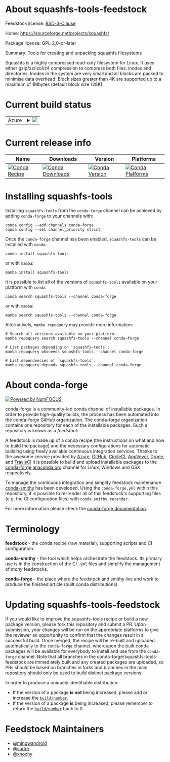 About squashfs-tools-feedstock
==============================

Feedstock license: [BSD-3-Clause](https://github.com/conda-forge/squashfs-tools-feedstock/blob/main/LICENSE.txt)

Home: https://sourceforge.net/projects/squashfs/

Package license: GPL-2.0-or-later

Summary: Tools for creating and unpacking squashfs filesystems

Squashfs is a highly compressed read-only filesystem for Linux.
It uses either gzip/xz/lzo/lz4 compression to compress both files, inodes
and directories.  Inodes in the system are very small and all blocks are
packed to minimise data overhead. Block sizes greater than 4K are supported
up to a maximum of 1Mbytes (default block size 128K).


Current build status
====================


<table>
    
  <tr>
    <td>Azure</td>
    <td>
      <details>
        <summary>
          <a href="https://dev.azure.com/conda-forge/feedstock-builds/_build/latest?definitionId=2297&branchName=main">
            <img src="https://dev.azure.com/conda-forge/feedstock-builds/_apis/build/status/squashfs-tools-feedstock?branchName=main">
          </a>
        </summary>
        <table>
          <thead><tr><th>Variant</th><th>Status</th></tr></thead>
          <tbody><tr>
              <td>linux_64</td>
              <td>
                <a href="https://dev.azure.com/conda-forge/feedstock-builds/_build/latest?definitionId=2297&branchName=main">
                  <img src="https://dev.azure.com/conda-forge/feedstock-builds/_apis/build/status/squashfs-tools-feedstock?branchName=main&jobName=linux&configuration=linux%20linux_64_" alt="variant">
                </a>
              </td>
            </tr><tr>
              <td>linux_aarch64</td>
              <td>
                <a href="https://dev.azure.com/conda-forge/feedstock-builds/_build/latest?definitionId=2297&branchName=main">
                  <img src="https://dev.azure.com/conda-forge/feedstock-builds/_apis/build/status/squashfs-tools-feedstock?branchName=main&jobName=linux&configuration=linux%20linux_aarch64_" alt="variant">
                </a>
              </td>
            </tr><tr>
              <td>linux_ppc64le</td>
              <td>
                <a href="https://dev.azure.com/conda-forge/feedstock-builds/_build/latest?definitionId=2297&branchName=main">
                  <img src="https://dev.azure.com/conda-forge/feedstock-builds/_apis/build/status/squashfs-tools-feedstock?branchName=main&jobName=linux&configuration=linux%20linux_ppc64le_" alt="variant">
                </a>
              </td>
            </tr><tr>
              <td>osx_64</td>
              <td>
                <a href="https://dev.azure.com/conda-forge/feedstock-builds/_build/latest?definitionId=2297&branchName=main">
                  <img src="https://dev.azure.com/conda-forge/feedstock-builds/_apis/build/status/squashfs-tools-feedstock?branchName=main&jobName=osx&configuration=osx%20osx_64_" alt="variant">
                </a>
              </td>
            </tr><tr>
              <td>osx_arm64</td>
              <td>
                <a href="https://dev.azure.com/conda-forge/feedstock-builds/_build/latest?definitionId=2297&branchName=main">
                  <img src="https://dev.azure.com/conda-forge/feedstock-builds/_apis/build/status/squashfs-tools-feedstock?branchName=main&jobName=osx&configuration=osx%20osx_arm64_" alt="variant">
                </a>
              </td>
            </tr>
          </tbody>
        </table>
      </details>
    </td>
  </tr>
</table>

Current release info
====================

| Name | Downloads | Version | Platforms |
| --- | --- | --- | --- |
| [![Conda Recipe](https://img.shields.io/badge/recipe-squashfs--tools-green.svg)](https://anaconda.org/conda-forge/squashfs-tools) | [![Conda Downloads](https://img.shields.io/conda/dn/conda-forge/squashfs-tools.svg)](https://anaconda.org/conda-forge/squashfs-tools) | [![Conda Version](https://img.shields.io/conda/vn/conda-forge/squashfs-tools.svg)](https://anaconda.org/conda-forge/squashfs-tools) | [![Conda Platforms](https://img.shields.io/conda/pn/conda-forge/squashfs-tools.svg)](https://anaconda.org/conda-forge/squashfs-tools) |

Installing squashfs-tools
=========================

Installing `squashfs-tools` from the `conda-forge` channel can be achieved by adding `conda-forge` to your channels with:

```
conda config --add channels conda-forge
conda config --set channel_priority strict
```

Once the `conda-forge` channel has been enabled, `squashfs-tools` can be installed with `conda`:

```
conda install squashfs-tools
```

or with `mamba`:

```
mamba install squashfs-tools
```

It is possible to list all of the versions of `squashfs-tools` available on your platform with `conda`:

```
conda search squashfs-tools --channel conda-forge
```

or with `mamba`:

```
mamba search squashfs-tools --channel conda-forge
```

Alternatively, `mamba repoquery` may provide more information:

```
# Search all versions available on your platform:
mamba repoquery search squashfs-tools --channel conda-forge

# List packages depending on `squashfs-tools`:
mamba repoquery whoneeds squashfs-tools --channel conda-forge

# List dependencies of `squashfs-tools`:
mamba repoquery depends squashfs-tools --channel conda-forge
```


About conda-forge
=================

[![Powered by
NumFOCUS](https://img.shields.io/badge/powered%20by-NumFOCUS-orange.svg?style=flat&colorA=E1523D&colorB=007D8A)](https://numfocus.org)

conda-forge is a community-led conda channel of installable packages.
In order to provide high-quality builds, the process has been automated into the
conda-forge GitHub organization. The conda-forge organization contains one repository
for each of the installable packages. Such a repository is known as a *feedstock*.

A feedstock is made up of a conda recipe (the instructions on what and how to build
the package) and the necessary configurations for automatic building using freely
available continuous integration services. Thanks to the awesome service provided by
[Azure](https://azure.microsoft.com/en-us/services/devops/), [GitHub](https://github.com/),
[CircleCI](https://circleci.com/), [AppVeyor](https://www.appveyor.com/),
[Drone](https://cloud.drone.io/welcome), and [TravisCI](https://travis-ci.com/)
it is possible to build and upload installable packages to the
[conda-forge](https://anaconda.org/conda-forge) [anaconda.org](https://anaconda.org/)
channel for Linux, Windows and OSX respectively.

To manage the continuous integration and simplify feedstock maintenance
[conda-smithy](https://github.com/conda-forge/conda-smithy) has been developed.
Using the ``conda-forge.yml`` within this repository, it is possible to re-render all of
this feedstock's supporting files (e.g. the CI configuration files) with ``conda smithy rerender``.

For more information please check the [conda-forge documentation](https://conda-forge.org/docs/).

Terminology
===========

**feedstock** - the conda recipe (raw material), supporting scripts and CI configuration.

**conda-smithy** - the tool which helps orchestrate the feedstock.
                   Its primary use is in the construction of the CI ``.yml`` files
                   and simplify the management of *many* feedstocks.

**conda-forge** - the place where the feedstock and smithy live and work to
                  produce the finished article (built conda distributions)


Updating squashfs-tools-feedstock
=================================

If you would like to improve the squashfs-tools recipe or build a new
package version, please fork this repository and submit a PR. Upon submission,
your changes will be run on the appropriate platforms to give the reviewer an
opportunity to confirm that the changes result in a successful build. Once
merged, the recipe will be re-built and uploaded automatically to the
`conda-forge` channel, whereupon the built conda packages will be available for
everybody to install and use from the `conda-forge` channel.
Note that all branches in the conda-forge/squashfs-tools-feedstock are
immediately built and any created packages are uploaded, so PRs should be based
on branches in forks and branches in the main repository should only be used to
build distinct package versions.

In order to produce a uniquely identifiable distribution:
 * If the version of a package **is not** being increased, please add or increase
   the [``build/number``](https://docs.conda.io/projects/conda-build/en/latest/resources/define-metadata.html#build-number-and-string).
 * If the version of a package **is** being increased, please remember to return
   the [``build/number``](https://docs.conda.io/projects/conda-build/en/latest/resources/define-metadata.html#build-number-and-string)
   back to 0.

Feedstock Maintainers
=====================

* [@mingwandroid](https://github.com/mingwandroid/)
* [@sodre](https://github.com/sodre/)
* [@xhochy](https://github.com/xhochy/)

